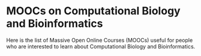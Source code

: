 # MOOCs on Computational Biology and Bioinformatics

Here is the list of Massive Open Online Courses (MOOCs) useful for people who are interested to learn about Computational Biology and Bioinformatics.
